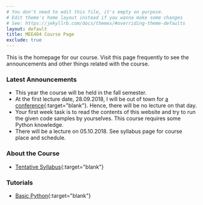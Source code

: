 ```yaml
---
# You don't need to edit this file, it's empty on purpose.
# Edit theme's home layout instead if you wanna make some changes
# See: https://jekyllrb.com/docs/themes/#overriding-theme-defaults
layout: default
title: MEE404 Course Page
exclude: true
---
```


This is the homepage for our course. Visit this page frequently to see the announcements and other things related with the course.

### **Latest Announcements**

- This year the course will be held in the fall semester.
- At the first lecture date, 28.09.2018, I will be out of town for [a conference](http://idap.inonu.edu.tr){:target="blank"}. Hence, there will be no lecture on that day.
- Your first week task is to read the contents of this website and try to run the given code samples by yourselves. This course requires some Python knowledge. 
- There will be a lecture on 05.10.2018. See syllabus page for course place and schedule.

### **About the Course**

- [Tentative Syllabus](syllabus/){:target="blank"}

### **Tutorials**

- [Basic Python](/tutorials/basic-python/){:target="blank"}

<!-- - [Attendance and Grades](https://docs.google.com/spreadsheets/d/e/2PACX-1vTzWSFYwl88Ho8b1g-DZg9tzSbNYe97Qg-F9WxgcuMI0K-zNNv4BrYGlDIkyiK8NLa-uTZ3_bUKV2qv/pubhtml){:target="blank"} -->


<!--
### **HOMEWORK**

Due Date: **31.05.2018 23:59:59**
Find the details of the homework  in the following link:
- [HOMEWORK 05](/homeworks/HOMEWORK05){:target="blank"}
-->

<!--
### **CLASS PRESENTATIONS**

 - [WEEK 1](https://docs.google.com/presentation/d/1d6ayhonXY4yacCzmG5Agm9LwzB_zbgRhjCfDPBQF5yQ/edit?usp=sharing){:target="blank"}
-->
<!--
### **CLASSWORKS (QUESTIONS SOLVED ON THE BOARD)**

 - [Date: 05.10.2018](https://drive.google.com/open?id=1iHbr25RSs0wNeCN6ngazH68yfwoSqo4j){:target="blank"}
 
-->

